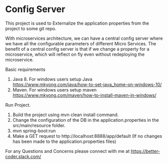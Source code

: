 # Config Server

This project is used to Externalize the application properties from the project to some git repo.

With microservices architecture, we can have a central config server where we have all the configurable parameters of different Micro Services. The benefit of a central config server is that if we change a property for a microservice, which will reflect on fly even without redeploying the microservice.


Basic requirements
1. Java 8. For windows users setup Java https://www.mkyong.com/java/how-to-set-java_home-on-windows-10/
2. Maven. For windows users setup maven https://www.mkyong.com/maven/how-to-install-maven-in-windows/

Run Project.
1. Build the project using mvn clean install command.
2. Change the configuration of the DB in the application.properties in the src/main/resource folder.
3. mvn spring-boot:run
4. Make a GET request to http://localhost:8888/app/default (If no changes has been made to the application.properties files)

For any Questions and Concerns please connect with me at https://better-coder.slack.com/
